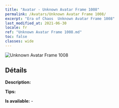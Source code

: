 ```yaml
---
title: "Avatar - Unknown Avatar Frame 1008"
permalink: /Avatars/Unknown Avatar Frame 1008/
excerpt: "Era of Chaos  Unknown Avatar Frame 1008"
last_modified_at: 2021-06-30
locale: fr
ref: "Unknown Avatar Frame 1008.md"
toc: false
classes: wide
---
```

 ![Unknown Avatar Frame 1008](/images/a/avatarFrame_8.png)

## Détails

 **Description:**  

 **Tips:**  

 **Is available:**  - 

